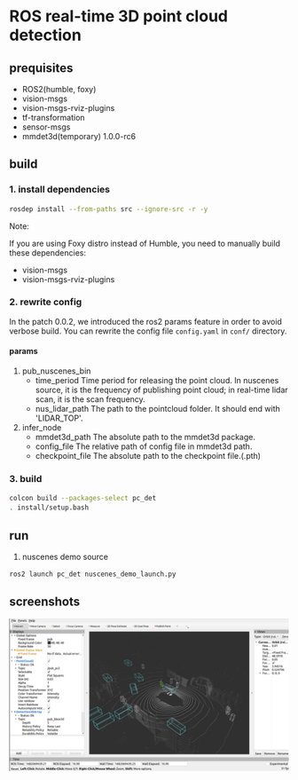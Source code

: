 # ROS real-time 3D point cloud detection

## prequisites

- ROS2(humble, foxy)
- vision-msgs
- vision-msgs-rviz-plugins
- tf-transformation
- sensor-msgs
- mmdet3d(temporary) 1.0.0-rc6

## build

### 1. install dependencies

```bash
rosdep install --from-paths src --ignore-src -r -y
```

Note:

If you are using Foxy distro instead of Humble, you need to manually build these dependencies:
- vision-msgs
- vision-msgs-rviz-plugins


### 2. rewrite config

In the patch 0.0.2, we introduced the ros2 params feature in order to avoid verbose build. You can rewrite the config file `config.yaml` in `conf/` directory.

#### params

1. pub_nuscenes_bin
    - time_period
        Time period for releasing the point cloud. In nuscenes source, it is the frequency of publishing point cloud; in real-time lidar scan, it is the scan frequency.
    - nus_lidar_path
        The path to the pointcloud folder. It should end with 'LIDAR_TOP'.
2. infer_node
    - mmdet3d_path
        The absolute path to the mmdet3d package.
    - config_file
        The relative path of config file in mmdet3d path.
    - checkpoint_file
        The absolute path to the checkpoint file.(.pth)

### 3. build

```bash
colcon build --packages-select pc_det
. install/setup.bash
```

## run

1. nuscenes demo source
``` bash
ros2 launch pc_det nuscenes_demo_launch.py
```

## screenshots

![screenshot](asset/Screenshot1.png)
